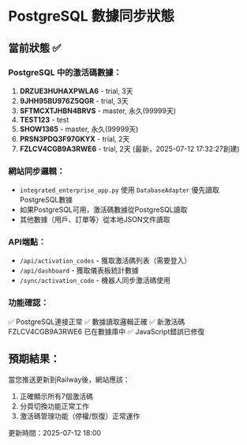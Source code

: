 # PostgreSQL 數據同步狀態

## 當前狀態 ✅

### PostgreSQL 中的激活碼數據：
1. **DRZUE3HUHAXPWLA6** - trial, 3天
2. **9JHH95BU976Z5QGR** - trial, 3天  
3. **SFTMCXTJHBN4BRVS** - master, 永久(99999天)
4. **TEST123** - test
5. **SHOW1365** - master, 永久(99999天)
6. **PRSN3PDQ3F97GKYX** - trial, 2天
7. **FZLCV4CGB9A3RWE6** - trial, 2天 (最新，2025-07-12 17:32:27創建)

### 網站同步邏輯：
- `integrated_enterprise_app.py` 使用 `DatabaseAdapter` 優先讀取PostgreSQL數據
- 如果PostgreSQL可用，激活碼數據從PostgreSQL讀取
- 其他數據（用戶、訂單等）從本地JSON文件讀取

### API端點：
- `/api/activation_codes` - 獲取激活碼列表（需要登入）
- `/api/dashboard` - 獲取儀表板統計數據
- `/sync/activation_code` - 機器人同步激活碼使用

### 功能確認：
✅ PostgreSQL連接正常
✅ 數據讀取邏輯正確
✅ 新激活碼 FZLCV4CGB9A3RWE6 已在數據庫中
✅ JavaScript錯誤已修復

## 預期結果：
當您推送更新到Railway後，網站應該：
1. 正確顯示所有7個激活碼
2. 分頁切換功能正常工作
3. 激活碼管理功能（停權/恢復）正常運作

更新時間：2025-07-12 18:00